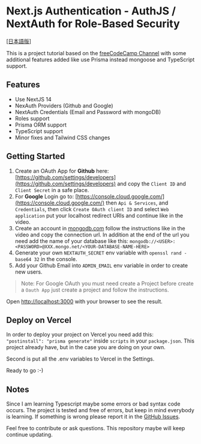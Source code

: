 # Next.js Authentication - AuthJS / NextAuth for Role-Based Security

[[日本語版]](https://github.com/daikiejp/learn_next-auth/blob/master/README_JP.md)

This is a project tutorial based on the [freeCodeCamp Channel](https://www.youtube.com/watch?v=MNm1XhDjX1s) with some additional features added like use Prisma instead mongoose and TypeScript support.

## Features

- Use NextJS 14
- NexAuth Providers (Github and Google)
- NextAuth Credentials (Email and Password with mongoDB)
- Roles support
- Prisma ORM support
- TypeScript support
- Minor fixes and Tailwind CSS changes

## Getting Started

1. Create an OAuth App for **Github** here: [https://github.com/settings/developers](https://github.com/settings/developers) and copy the `Client ID` and `Client Secret` in a safe place.
2. For **Google** Login go to: [https://console.cloud.google.com/](https://console.cloud.google.com/) then `Api & Services`, and `Credentials`, then click `Create OAuth client ID` and select `Web application` put your localhost redirect URIs and continue like in the video.
3. Create an account in [mongodb.com](mongodb.com) follow the instructions like in the video and copy the connection url. In addition at the end of the url you need add the name of your database like this: `mongodb://<USER>:<PASSWORD>@XXX.mongo.net/<YOUR-DATABASE-NAME-HERE>`
4. Generate your own `NEXTAUTH_SECRET` env variable with `openssl rand -base64 32` in the console.
5. Add your Github Email into `ADMIN_EMAIL` env variable in order to create new users.

> Note: For Google OAuth you must need create a Project before create a `Oauth App` just create a project and follow the instructions.

Open [http://localhost:3000](http://localhost:3000) with your browser to see the result.

## Deploy on Vercel

In order to deploy your project on Vercel you need add this: `  "postinstall": "prisma generate"` inside `scripts` in your `package.json`. This project already have, but in the case you are doing on your own.

Second is put all the .env variables to Vercel in the Settings.

Ready to go :-)

## Notes

Since I am learning Typescript maybe some errors or bad syntax code occurs. The project is tested and free of errors, but keep in mind everybody is learning. If something is wrong please report it in the [GitHub Issues](https://github.com/daikiejp/learn_next-auth/issues).

Feel free to contribute or ask questions. This repository maybe will keep continue updating.
